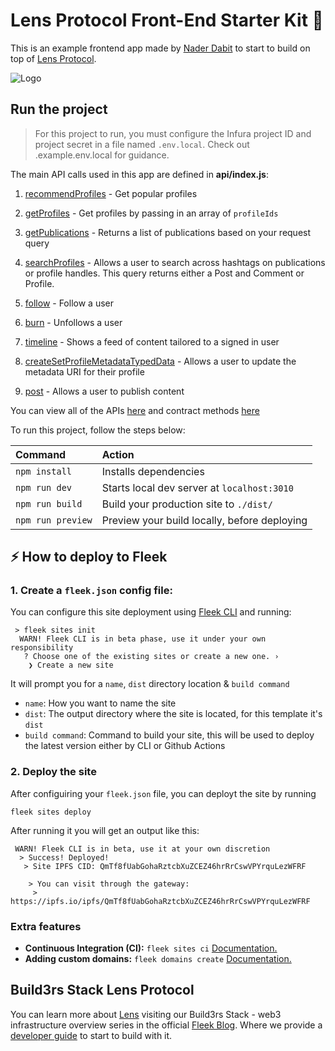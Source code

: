 # Lens Protocol Front-End Starter Kit 🌿

This is an example frontend app made by [Nader Dabit](https://twitter.com/dabit3) to start to build on top of [Lens Protocol](https://www.lens.xyz/). 

![Logo](https://imgtr.ee/images/2023/05/05/aDBk2.jpg)


## Run the project 

> For this project to run, you must configure the Infura project ID and project secret in a file named `.env.local`. Check out .example.env.local for guidance.

The main API calls used in this app are defined in __api/index.js__:

1. [recommendProfiles](https://docs.lens.xyz/docs/recommended-profiles#api-details) - Get popular profiles

2. [getProfiles](https://docs.lens.xyz/docs/get-profiles) - Get profiles by passing in an array of `profileIds`

3. [getPublications](https://docs.lens.xyz/docs/get-publications) - Returns a list of publications based on your request query

4. [searchProfiles](https://docs.lens.xyz/docs/search-profiles-and-publications) - Allows a user to search across hashtags on publications or profile handles. This query returns either a Post and Comment or Profile.

5. [follow](https://docs.lens.xyz/docs/functions#follow) - Follow a user

6. [burn](https://docs.lens.xyz/docs/functions#burn) - Unfollows a user

7. [timeline](https://docs.lens.xyz/docs/user-timeline) - Shows a feed of content tailored to a signed in user

8. [createSetProfileMetadataTypedData](https://docs.lens.xyz/docs/create-set-update-profile-metadata-typed-data) - Allows a user to update the metadata URI for their profile

9. [post](https://docs.lens.xyz/docs/functions#post) - Allows a user to publish content

You can view all of the APIs [here](https://docs.lens.xyz/docs/introduction) and contract methods [here](https://docs.lens.xyz/docs/functions)

To run this project, follow the steps below:

| Command                | Action                                           |
| :--------------------- | :----------------------------------------------- |
| `npm install`          | Installs dependencies                            |
| `npm run dev`          | Starts local dev server at `localhost:3010`      |
| `npm run build`        | Build your production site to `./dist/`          |
| `npm run preview`      | Preview your build locally, before deploying     |


## ⚡ How to deploy to Fleek

### 1. Create a `fleek.json` config file:
You can configure this site deployment using [Fleek CLI]() and running:
```
 > fleek sites init
  WARN! Fleek CLI is in beta phase, use it under your own responsibility
   ? Choose one of the existing sites or create a new one. › 
    ❯ Create a new site
```
 It will prompt you for a `name`, `dist` directory location & `build command`

 - `name`: How you want to name the site
 - `dist`: The output directory where the site is located, for this template it's `dist`
 - `build command`: Command to build your site, this will be used to deploy the latest version either by CLI or Github Actions

### 2. Deploy the site
After configuiring your `fleek.json` file, you can deployt the site by running

```
fleek sites deploy
```
After running it you will get an output like this:
```
 WARN! Fleek CLI is in beta, use it at your own discretion
  > Success! Deployed!
   > Site IPFS CID: QmTf8fUabGohaRztcbXuZCEZ46hrRrCswVPYrquLezWFRF

    > You can visit through the gateway:
     > https://ipfs.io/ipfs/QmTf8fUabGohaRztcbXuZCEZ46hrRrCswVPYrquLezWFRF
```

### Extra features
- **Continuous Integration (CI):** `fleek sites ci` [Documentation.](https://docs.fleek.xyz/services/sites/#continuous-integration-ci)
- **Adding custom domains:** `fleek domains create` [Documentation.](https://docs.fleek.xyz/services/domains/)


## Build3rs Stack Lens Protocol 

You can learn more about [Lens](https://www.lens.xyz/) visiting our Build3rs Stack - web3 infrastructure overview series in the official [Fleek Blog](https://blog.fleek.xyz/). Where we provide a [developer guide](https://blog.fleek.xyz/post/builders-stack-lens-protocol/) to start to build with it. 

